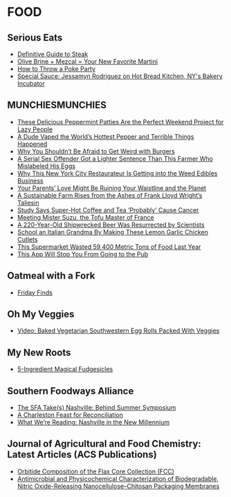 # FOOD

## Serious Eats
- [Definitive Guide to Steak](http://feeds.seriouseats.com/~r/seriouseatsfeaturesvideos/~3/OEbfqD9oen4/definitive-guide-to-steak)
- [Olive Brine + Mezcal = Your New Favorite Martini](http://feeds.seriouseats.com/~r/seriouseatsfeaturesvideos/~3/eGSNh3cPDZY/mezcal-martini-olive-brine-cala-san-francisco-cocktail.html)
- [How to Throw a Poke Party](http://feeds.seriouseats.com/~r/seriouseatsfeaturesvideos/~3/KCDaZFsJKU4/how-to-throw-a-poke-party.html)
- [Special Sauce: Jessamyn Rodriguez on Hot Bread Kitchen, NY's Bakery Incubator](http://feeds.seriouseats.com/~r/seriouseatsfeaturesvideos/~3/cBiQ2WahsCg/special-sauce-podcast-hot-bread-kitchen-ed-levine-jessamyn-waldman-rodriguez.html)

## MUNCHIESMUNCHIES
- [These Delicious Peppermint Patties Are the Perfect Weekend Project for Lazy People](https://munchies.vice.com/en/articles/these-delicious-peppermint-patties-are-the-perfect-weekend-project-for-lazy-people)
- [A Dude Vaped the World’s Hottest Pepper and Terrible Things Happened](https://munchies.vice.com/en/articles/a-dude-vaped-the-worlds-hottest-pepper-and-terrible-things-happened)
- [Why You Shouldn’t Be Afraid to Get Weird with Burgers](https://munchies.vice.com/en/articles/why-you-shouldnt-be-afraid-to-get-weird-with-burgers)
- [A Serial Sex Offender Got a Lighter Sentence Than This Farmer Who Mislabeled His Eggs](https://munchies.vice.com/en/articles/a-serial-sex-offender-got-a-lighter-sentence-than-this-farmer-who-mislabeled-his-eggs)
- [Why This New York City Restaurateur Is Getting into the Weed Edibles Business](https://munchies.vice.com/en/articles/why-this-new-york-city-restaurateur-is-getting-into-the-weed-edibles-business)
- [Your Parents’ Love Might Be Ruining Your Waistline and the Planet](https://munchies.vice.com/en/articles/your-parents-love-might-be-ruining-your-waistline-and-the-planet)
- [A Sustainable Farm Rises from the Ashes of Frank Lloyd Wright’s Taliesin](https://munchies.vice.com/en/articles/a-sustainable-farm-rises-from-the-ashes-of-frank-lloyd-wrights-taliesin)
- [Study Says Super-Hot Coffee and Tea ‘Probably’ Cause Cancer](https://munchies.vice.com/en/articles/study-says-super-hot-coffee-and-tea-probably-cause-cancer)
- [Meeting Mister Suzu, the Tofu Master of France](https://munchies.vice.com/en/articles/meeting-mister-suzu-the-tofu-master-of-france)
- [A 220-Year-Old Shipwrecked Beer Was Resurrected by Scientists](https://munchies.vice.com/en/articles/220-year-old-shipwrecked-beer-resurrected-by-scientists)
- [School an Italian Grandma By Making These Lemon Garlic Chicken Cutlets](https://munchies.vice.com/en/articles/a-good-chicken-cutlet-is-a-glorious-thing)
- [This Supermarket Wasted 59,400 Metric Tons of Food Last Year](https://munchies.vice.com/en/articles/this-supermarket-wasted-59400-metric-tons-of-food-last-year)
- [This App Will Stop You From Going to the Pub](https://munchies.vice.com/en/articles/this-app-will-stop-you-from-going-to-the-pub)

## Oatmeal with a Fork
- [Friday Finds](http://www.oatmealwithafork.com/2016/06/17/friday-finds-35/)

## Oh My Veggies
- [Video: Baked Vegetarian Southwestern Egg Rolls Packed With Veggies](http://ohmyveggies.com/video-baked-vegetarian-southwestern-egg-rolls-packed-with-veggies/)

## My New Roots
- [5-Ingredient Magical Fudgesicles](http://feedproxy.google.com/~r/My-New-Roots/~3/WOIK88fD86U/)

## Southern Foodways Alliance
- [The SFA Take(s) Nashville: Behind Summer Symposium](http://www.southernfoodways.org/the-sfa-takes-nashville/)
- [A Charleston Feast for Reconciliation](http://www.southernfoodways.org/a-charleston-feast-for-reconciliation/)
- [What We’re Reading: Nashville in the New Millennium](http://www.southernfoodways.org/what-were-reading-nashville-in-the-new-millennium/)

## Journal of Agricultural and Food Chemistry: Latest Articles (ACS Publications)
- [Orbitide Composition of the Flax Core Collection (FCC)](http://feedproxy.google.com/~r/acs/jafcau/~3/jnlj0XLNmlI/acs.jafc.6b02035)
- [Antimicrobial and Physicochemical Characterization
of Biodegradable, Nitric Oxide-Releasing Nanocellulose–Chitosan
Packaging Membranes](http://feedproxy.google.com/~r/acs/jafcau/~3/ge7YIyTpE1o/acs.jafc.6b01936)


